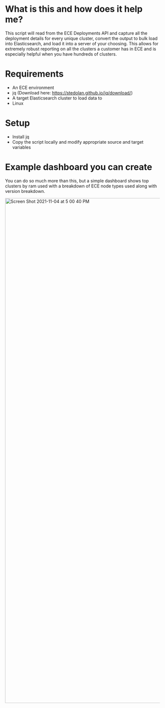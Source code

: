 # What is this and how does it help me?
This script will read from the ECE Deployments API and capture all the deployment details for every unique cluster, convert the output to bulk load into Elasticsearch, and load it into a server of your choosing. This allows for extremely robust reporting on all the clusters a customer has in ECE and is especially helpful when you have hundreds of clusters.

# Requirements
- An ECE environment
- jq (Download here: https://stedolan.github.io/jq/download/)
- A target Elasticsearch cluster to load data to
- Linux

# Setup
- Install jq
- Copy the script locally and modify appropriate source and target variables

# Example dashboard you can create
You can do so much more than this, but a simple dashboard shows top clusters by ram used with a breakdown of ECE node types used along with version breakdown.

<img width="1642" alt="Screen Shot 2021-11-04 at 5 00 40 PM" src="https://user-images.githubusercontent.com/38725582/140419985-d9c6f9eb-6639-4c54-8db9-bd43792ce8ae.png">

